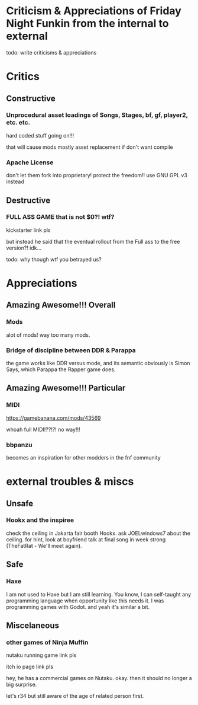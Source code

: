# Criticism & Appreciations of Friday Night Funkin from the internal to external

todo: write criticisms & appreciations

# Critics
## Constructive

### Unprocedural asset loadings of Songs, Stages, bf, gf, player2, etc. etc.
hard coded stuff going on!!!

that will cause mods mostly asset replacement if don't want compile

### Apache License
don't let them fork into proprietary! protect the freedom!! use GNU GPL v3 instead

## Destructive

### FULL ASS GAME that is not $0?! wtf?
kickstarter link pls

but instead he said that the eventual rollout from the Full ass to the free version?! idk...

todo: why though wtf you betrayed us?

# Appreciations

## Amazing Awesome!!! Overall

### Mods
alot of mods! way too many mods.

### Bridge of discipline between DDR & Parappa
the game works like DDR versus mode, and its semantic obviously is Simon Says, which Parappa the Rapper game does.

## Amazing Awesome!!! Particular

### MIDI
https://gamebanana.com/mods/43569

whoah full MIDI!??!?! no way!!!

### bbpanzu
becomes an inspiration for other modders in the fnf community

# external troubles & miscs
## Unsafe
### Hookx and the inspiree
check the ceiling in Jakarta fair booth Hookx. ask JOELwindows7 about the ceiling. for hint, look at boyfriend talk at final song in week strong (TheFatRat - We'll meet again).
## Safe
### Haxe
I am not used to Haxe but I am still learning. You know, I can self-taught any programming language when opportunity like this needs it. I was programming games with Godot. and yeah it's similar a bit.

## Miscelaneous
### other games of Ninja Muffin
nutaku running game link pls

itch io page link pls

hey, he has a commercial games on Nutaku. okay. then it should no longer a big surprise.

let's r34 but still aware of the age of related person first.